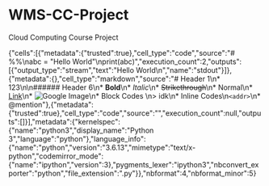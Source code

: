 # WMS-CC-Project
Cloud Computing Course Project


{"cells":[{"metadata":{"trusted":true},"cell_type":"code","source":"# %%\nabc = \"Hello World\"\nprint(abc)","execution_count":2,"outputs":[{"output_type":"stream","text":"Hello World\n","name":"stdout"}]},{"metadata":{},"cell_type":"markdown","source":"# Header 1\n* 123\n\n###### Header 6\n* __Bold__\n* _Italic_\n* ~~Strikethrough~~\n* Normal\n* [Link](https://code.visualstudio.com/docs/python/jupyter-support-py)\n* ![Google Image](https://www.google.com/url?sa=i&url=https%3A%2F%2Fdesign.google%2Flibrary%2Fevolving-google-identity%2F&psig=AOvVaw0c6x4cG-FRW9py_N2qKORB&ust=1625053208166000&source=images&cd=vfe&ved=0CAoQjRxqFwoTCJD2m4zhvPECFQAAAAAdAAAAABAD)\n* Block Codes \n> idk\n* Inline Codes\n`<addr>`\n* @mention"},{"metadata":{"trusted":true},"cell_type":"code","source":"","execution_count":null,"outputs":[]}],"metadata":{"kernelspec":{"name":"python3","display_name":"Python 3","language":"python"},"language_info":{"name":"python","version":"3.6.13","mimetype":"text/x-python","codemirror_mode":{"name":"ipython","version":3},"pygments_lexer":"ipython3","nbconvert_exporter":"python","file_extension":".py"}},"nbformat":4,"nbformat_minor":5}
